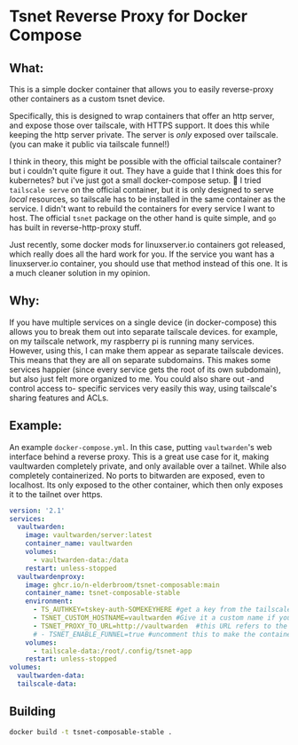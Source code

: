 # Tsnet Reverse Proxy for Docker Compose

## What:
This is a simple docker container that allows you to easily reverse-proxy other containers as a custom tsnet device.

Specifically, this is designed to wrap containers that offer an http server, and expose those over tailscale, with HTTPS support.
It does this while keeping the http server private. The server is *only* exposed over tailscale. (you can make it public via tailscale funnel!)

I think in theory, this might be possible with the official tailscale container? but i couldn't quite figure it out. They have a guide that I think does this for kubernetes? but i've just got a small docker-compose setup. :shrug: I tried `tailscale serve` on the official container, but it is only designed to serve *local* resources, so tailscale has to be installed in the same container as the service. I didn't want to rebuild the containers for every service I want to host. The official `tsnet` package on the other hand is quite simple, and `go` has built in reverse-http-proxy stuff. 

Just recently, some docker mods for linuxserver.io containers got released, which really does all the hard work for you. If the service you want has a linuxserver.io container, you should use that method instead of this one. It is a much cleaner solution in my opinion.



## Why:
If you have multiple services on a single device (in docker-compose) this allows you to break them out into separate tailscale devices.
for example, on my tailscale network, my raspberry pi is running many services. However, using this, I can make them appear as separate tailscale devices.
This means that they are all on separate subdomains. This makes some services happier (since every service gets the root of its own subdomain), but also just felt more organized to me. You could also share out -and control access to- specific services very easily this way, using tailscale's sharing features and ACLs.  


## Example:
An example `docker-compose.yml`. In this case, putting `vaultwarden`'s web interface behind a reverse proxy.
This is a great use case for it, making vaultwarden completely private, and only available over a tailnet. While also completely containerized.
No ports to bitwarden are exposed, even to localhost. Its only exposed to the other container, which then only exposes it to the tailnet over https.
```yml
version: '2.1'
services:
  vaultwarden:
    image: vaultwarden/server:latest
    container_name: vaultwarden
    volumes:
      - vaultwarden-data:/data
    restart: unless-stopped
  vaultwardenproxy:
    image: ghcr.io/n-elderbroom/tsnet-composable:main
    container_name: tsnet-composable-stable
    environment:
      - TS_AUTHKEY=tskey-auth-SOMEKEYHERE #get a key from the tailscale site under settings.
      - TSNET_CUSTOM_HOSTNAME=vaultwarden #Give it a custom name if you want. in this case, its then available at https://vaultwarden.ts-net-name.ts.net
      - TSNET_PROXY_TO_URL=http://vaultwarden  #this URL refers to the other container's container_name above
      # - TSNET_ENABLE_FUNNEL=true #uncomment this to make the container publicly available over tailscale funnel. 
    volumes:
      - tailscale-data:/root/.config/tsnet-app
    restart: unless-stopped
volumes:
  vaultwarden-data:
  tailscale-data:

```




## Building
```bash
docker build -t tsnet-composable-stable .
```